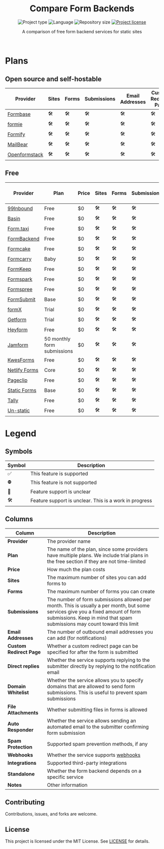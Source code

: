 <div align="center">
  <h1 class="projectName">Compare Form Backends</h1>

  <p class="projectBadges">
    <img src="https://img.shields.io/badge/type-Markdown-9c27b0.svg" alt="Project type" title="Project type">
    <img src="https://img.shields.io/github/languages/top/jerboa88/Compare-Form-Backends.svg" alt="Language" title="Language">
    <img src="https://img.shields.io/github/repo-size/jerboa88/Compare-Form-Backends.svg" alt="Repository size" title="Repository size">
    <a href="LICENSE">
      <img src="https://img.shields.io/github/license/jerboa88/Compare-Form-Backends.svg" alt="Project license" title="Project license"/>
    </a>
  </p>

  <p class="projectDesc">
      A comparison of free form backend services for static sites
  </p>

  <br/>
</div>


# Plans

## Open source and self-hostable

| Provider        | Sites | Forms | Submissions | Email Addresses | Custom Redirect Page | Direct replies | Domain Whitelist | File Attachments | Auto Responder | Spam Protection | Integrations | Webhooks | Standalone | Notes |
| --------------- | ----- | ----- | ----------- | --------------- | -------------------- | -------------- | ---------------- | ---------------- | -------------- | --------------- | ------------ | -------- | ---------- | ----- |
| [Formbase]      | 🛠️     | 🛠️     | 🛠️           | 🛠️               | 🛠️                    | 🛠️              | 🛠️                | 🛠️                | 🛠️              | 🛠️               | 🛠️            | 🛠️        | 🛠️          | 🛠️     |
| [formie]        | 🛠️     | 🛠️     | 🛠️           | 🛠️               | 🛠️                    | 🛠️              | 🛠️                | 🛠️                | 🛠️              | 🛠️               | 🛠️            | 🛠️        | 🛠️          | 🛠️     |
| [Formify]       | 🛠️     | 🛠️     | 🛠️           | 🛠️               | 🛠️                    | 🛠️              | 🛠️                | 🛠️                | 🛠️              | 🛠️               | 🛠️            | 🛠️        | 🛠️          | 🛠️     |
| [MailBear]      | 🛠️     | 🛠️     | 🛠️           | 🛠️               | 🛠️                    | 🛠️              | 🛠️                | 🛠️                | 🛠️              | 🛠️               | 🛠️            | 🛠️        | 🛠️          | 🛠️     |
| [Openformstack] | 🛠️     | 🛠️     | 🛠️           | 🛠️               | 🛠️                    | 🛠️              | 🛠️                | 🛠️                | 🛠️              | 🛠️               | 🛠️            | 🛠️        | 🛠️          | 🛠️     |



## Free

| Provider        | Plan                        | Price | Sites | Forms | Submissions | Email Addresses | Custom Redirect Page | Direct replies | Domain Whitelist | File Attachments | Auto Responder | Spam Protection | Integrations | Webhooks | Standalone | Notes |
| --------------- | --------------------------- | ----- | ----- | ----- | ----------- | --------------- | -------------------- | -------------- | ---------------- | ---------------- | -------------- | --------------- | ------------ | -------- | ---------- | ----- |
| [99Inbound]     | Free                        | $0    | 🛠️     | 🛠️     | 🛠️           | 🛠️               | 🛠️                    | 🛠️              | 🛠️                | 🛠️                | 🛠️              | 🛠️               | 🛠️            | 🛠️        | 🛠️          | 🛠️     |
| [Basin]         | Free                        | $0    | 🛠️     | 🛠️     | 🛠️           | 🛠️               | 🛠️                    | 🛠️              | 🛠️                | 🛠️                | 🛠️              | 🛠️               | 🛠️            | 🛠️        | 🛠️          | 🛠️     |
| [Form.taxi]     | Free                        | $0    | 🛠️     | 🛠️     | 🛠️           | 🛠️               | 🛠️                    | 🛠️              | 🛠️                | 🛠️                | 🛠️              | 🛠️               | 🛠️            | 🛠️        | 🛠️          | 🛠️     |
| [FormBackend]   | Free                        | $0    | 🛠️     | 🛠️     | 🛠️           | 🛠️               | 🛠️                    | 🛠️              | 🛠️                | 🛠️                | 🛠️              | 🛠️               | 🛠️            | 🛠️        | 🛠️          | 🛠️     |
| [Formcake]      | Free                        | $0    | 🛠️     | 🛠️     | 🛠️           | 🛠️               | 🛠️                    | 🛠️              | 🛠️                | 🛠️                | 🛠️              | 🛠️               | 🛠️            | 🛠️        | 🛠️          | 🛠️     |
| [Formcarry]     | Baby                        | $0    | 🛠️     | 🛠️     | 🛠️           | 🛠️               | 🛠️                    | 🛠️              | 🛠️                | 🛠️                | 🛠️              | 🛠️               | 🛠️            | 🛠️        | 🛠️          | 🛠️     |
| [FormKeep]      | Free                        | $0    | 🛠️     | 🛠️     | 🛠️           | 🛠️               | 🛠️                    | 🛠️              | 🛠️                | 🛠️                | 🛠️              | 🛠️               | 🛠️            | 🛠️        | 🛠️          | 🛠️     |
| [Formspark]     | Free                        | $0    | 🛠️     | 🛠️     | 🛠️           | 🛠️               | 🛠️                    | 🛠️              | 🛠️                | 🛠️                | 🛠️              | 🛠️               | 🛠️            | 🛠️        | 🛠️          | 🛠️     |
| [Formspree]     | Free                        | $0    | 🛠️     | 🛠️     | 🛠️           | 🛠️               | 🛠️                    | 🛠️              | 🛠️                | 🛠️                | 🛠️              | 🛠️               | 🛠️            | 🛠️        | 🛠️          | 🛠️     |
| [FormSubmit]    | Base                        | $0    | 🛠️     | 🛠️     | 🛠️           | 🛠️               | 🛠️                    | 🛠️              | 🛠️                | 🛠️                | 🛠️              | 🛠️               | 🛠️            | 🛠️        | 🛠️          | 🛠️     |
| [formX]         | Trial                       | $0    | 🛠️     | 🛠️     | 🛠️           | 🛠️               | 🛠️                    | 🛠️              | 🛠️                | 🛠️                | 🛠️              | 🛠️               | 🛠️            | 🛠️        | 🛠️          | 🛠️     |
| [Getform]       | Trial                       | $0    | 🛠️     | 🛠️     | 🛠️           | 🛠️               | 🛠️                    | 🛠️              | 🛠️                | 🛠️                | 🛠️              | 🛠️               | 🛠️            | 🛠️        | 🛠️          | 🛠️     |
| [Heyform]       | Free                        | $0    | 🛠️     | 🛠️     | 🛠️           | 🛠️               | 🛠️                    | 🛠️              | 🛠️                | 🛠️                | 🛠️              | 🛠️               | 🛠️            | 🛠️        | 🛠️          | 🛠️     |
| [Jamform]       | 50 monthly form submissions | $0    | 🛠️     | 🛠️     | 🛠️           | 🛠️               | 🛠️                    | 🛠️              | 🛠️                | 🛠️                | 🛠️              | 🛠️               | 🛠️            | 🛠️        | 🛠️          | 🛠️     |
| [KwesForms]     | Free                        | $0    | 🛠️     | 🛠️     | 🛠️           | 🛠️               | 🛠️                    | 🛠️              | 🛠️                | 🛠️                | 🛠️              | 🛠️               | 🛠️            | 🛠️        | 🛠️          | 🛠️     |
| [Netlify Forms] | Core                        | $0    | 🛠️     | 🛠️     | 🛠️           | 🛠️               | 🛠️                    | 🛠️              | 🛠️                | 🛠️                | 🛠️              | 🛠️               | 🛠️            | 🛠️        | 🛠️          | 🛠️     |
| [Pageclip]      | Free                        | $0    | 🛠️     | 🛠️     | 🛠️           | 🛠️               | 🛠️                    | 🛠️              | 🛠️                | 🛠️                | 🛠️              | 🛠️               | 🛠️            | 🛠️        | 🛠️          | 🛠️     |
| [Static Forms]  | Base                        | $0    | 🛠️     | 🛠️     | 🛠️           | 🛠️               | 🛠️                    | 🛠️              | 🛠️                | 🛠️                | 🛠️              | 🛠️               | 🛠️            | 🛠️        | 🛠️          | 🛠️     |
| [Tally]         | Free                        | $0    | 🛠️     | 🛠️     | 🛠️           | 🛠️               | 🛠️                    | 🛠️              | 🛠️                | 🛠️                | 🛠️              | 🛠️               | 🛠️            | 🛠️        | 🛠️          | 🛠️     |
| [Un-static]     | Free                        | $0    | 🛠️     | 🛠️     | 🛠️           | 🛠️               | 🛠️                    | 🛠️              | 🛠️                | 🛠️                | 🛠️              | 🛠️               | 🛠️            | 🛠️        | 🛠️          | 🛠️     |



# Legend

## Symbols

| Symbol | Description                                            |
| ------ | ------------------------------------------------------ |
| ✅      | This feature is supported                              |
| ⛔      | This feature is not supported                          |
| 🤔      | Feature support is unclear                             |
| 🛠️      | Feature support is unclear. This is a work in progress |


## Columns

| Column                   | Description                                                                                                                                                                                                  |
| ------------------------ | ------------------------------------------------------------------------------------------------------------------------------------------------------------------------------------------------------------ |
| **Provider**             | The provider name                                                                                                                                                                                            |
| **Plan**                 | The name of the plan, since some providers have multiple plans. We include trial plans in the free section if they are not time-limited                                                                      |
| **Price**                | How much the plan costs                                                                                                                                                                                      |
| **Sites**                | The maximum number of sites you can add forms to                                                                                                                                                             |
| **Forms**                | The maximum number of forms you can create                                                                                                                                                                   |
| **Submissions**          | The number of form submissions allowed per month. This is usually a per month, but some services give you a fixed amount of form submissions. Keep in mind that spam submissions may count toward this limit |
| **Email Addresses**      | The number of outbound email addresses you can add (for notifications)                                                                                                                                       |
| **Custom Redirect Page** | Whether a custom redirect page can be specified for after the form is submitted                                                                                                                              |
| **Direct replies**       | Whether the service supports replying to the submitter directly by replying to the notification email                                                                                                        |
| **Domain Whitelist**     | Whether the service allows you to specify domains that are allowed to send form submissions. This is useful to prevent spam submissions                                                                      |
| **File Attachments**     | Whether submitting files in forms is allowed                                                                                                                                                                 |
| **Auto Responder**       | Whether the service allows sending an automated email to the submitter confirming form submission                                                                                                            |
| **Spam Protection**      | Supported spam prevention methods, if any                                                                                                                                                                    |
| **Webhooks**             | Whether the service supports [webhooks](https://en.wikipedia.org/wiki/Webhook)                                                                                                                               |
| **Integrations**         | Supported third-party integrations                                                                                                                                                                           |
| **Standalone**           | Whether the form backend depends on a specific service                                                                                                                                                       |
| **Notes**                | Other information                                                                                                                                                                                            |


## Contributing

Contributions, issues, and forks are welcome.

## License

This project is licensed under the MIT License. See [LICENSE](LICENSE) for details.


[99Inbound]: https://www.99inbound.com/
[Basin]: https://usebasin.com/
[FieldGoal]: https://fieldgoal.io/
[Form.taxi]: https://form.taxi/
[FormBackend]: https://www.formbackend.com/
[Formbase]: https://beta.formbase.dev/
[Formcake]: https://formcake.com/
[Formcarry]: https://formcarry.com/
[formie]: https://formie.dev/
[Formify]: https://formify.vercel.app/
[FormKeep]: https://formkeep.com/
[Formspark]: https://www.formspark.io/
[Formspree]: https://formspree.io/
[FormSubmit]: https://formsubmit.co/
[formX]: https://formx.stream/
[Getform]: https://getform.io/
[Heyform]: https://heyform.net/
[Jamform]: https://jamform.com/
[KwesForms]: https://kwesforms.com/
[MailBear]: https://github.com/DenBeke/mailbear
[Netlify Forms]: https://www.netlify.com/platform/core/forms/
[Openformstack]: https://openformstack.com/
[Pageclip]: https://pageclip.co/
[Static Forms]: https://www.staticforms.xyz/
[Tally]: https://tally.so/
[Un-static]: https://un-static.com/
